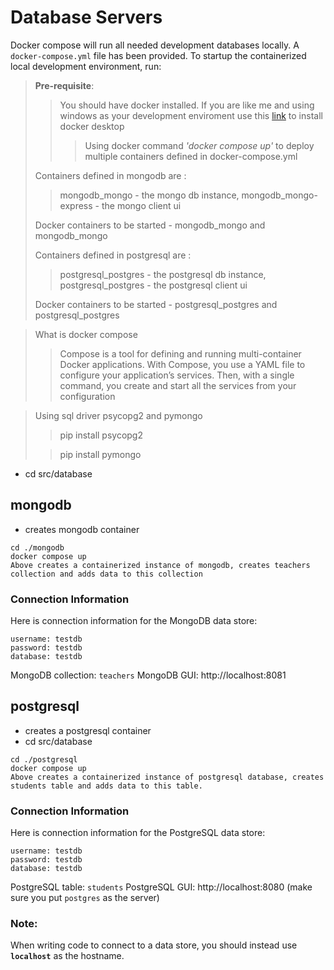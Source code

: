 # Database Servers

Docker compose will run all needed development databases locally. 
A `docker-compose.yml` file has been provided. To startup the containerized local development environment, run:

> **Pre-requisite**:
>> You should have docker installed. If you are like me and using windows as your development enviroment
>> use this [link](https://docs.docker.com/desktop/windows/install/) to install docker desktop
>>> Using docker command  *'docker compose up'* to deploy multiple containers defined in docker-compose.yml
> 
> Containers defined in mongodb are :
>> mongodb_mongo - the mongo db instance, mongodb_mongo-express - the mongo client ui  
> 
> Docker containers to be started - mongodb_mongo and mongodb_mongo
> 
> > 
> Containers defined in postgresql are :
>> postgresql_postgres - the postgresql db instance, postgresql_postgres - the postgresql client ui  
> 
> Docker containers to be started - postgresql_postgres and postgresql_postgres


> What is docker compose
>> Compose is a tool for defining and running multi-container Docker applications. With Compose, you use a YAML file
> to configure your application’s services. Then, with a single command, you create and start all the services from your configuration 

> Using sql driver psycopg2 and pymongo
>> pip install psycopg2
> 
>>  pip install pymongo

- cd src/database

## mongodb
- creates mongodb container
```
cd ./mongodb
docker compose up
Above creates a containerized instance of mongodb, creates teachers collection and adds data to this collection
```

### Connection Information
Here is connection information for the MongoDB data store:

```
username: testdb    
password: testdb    
database: testdb 
``` 

MongoDB collection: `teachers`
MongoDB GUI: http://localhost:8081

## postgresql
- creates a postgresql container
- cd src/database
```
cd ./postgresql
docker compose up
Above creates a containerized instance of postgresql database, creates students table and adds data to this table.
```

### Connection Information
Here is connection information for the PostgreSQL data store:

```
username: testdb    
password: testdb    
database: testdb 
``` 
PostgreSQL table: `students`
PostgreSQL GUI: http://localhost:8080  (make sure you put `postgres` as the server)

### Note: 
When writing code to connect to a data store, you should instead use **`localhost`** as the hostname.
